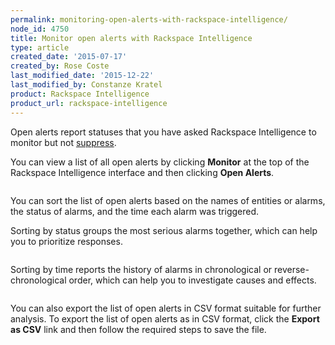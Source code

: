 ```yaml
---
permalink: monitoring-open-alerts-with-rackspace-intelligence/
node_id: 4750
title: Monitor open alerts with Rackspace Intelligence
type: article
created_date: '2015-07-17'
created_by: Rose Coste
last_modified_date: '2015-12-22'
last_modified_by: Constanze Kratel
product: Rackspace Intelligence
product_url: rackspace-intelligence
---
```


Open alerts report statuses that you have asked Rackspace Intelligence
to monitor but not
[suppress](/how-to/working-with-notification-suppressions-in-rackspace-intelligence).

You can view a list of all open alerts by clicking **Monitor** at the
top of the Rackspace Intelligence interface and then clicking **Open
Alerts**.

<img src="{% asset_path rackspace-intelligence/monitoring-open-alerts-with-rackspace-intelligence/intelligence-monitor-openalerts.png %}" alt="" />

You can sort the list of open alerts based on the names of entities or
alarms, the status of alarms, and the time each alarm was triggered.

Sorting by status groups the most serious alarms together, which can
help you to prioritize responses.

<img src="{% asset_path rackspace-intelligence/monitoring-open-alerts-with-rackspace-intelligence/intelligence-monitor-openalerts-sortbystatus.png %}" alt="" />

Sorting by time reports the history of alarms in chronological or
reverse-chronological order, which can help you to investigate causes
and effects.

<img src="{% asset_path rackspace-intelligence/monitoring-open-alerts-with-rackspace-intelligence/intelligence-monitor-openalerts-sortbytime.png %}" alt="" />

You can also export the list of open alerts in CSV format suitable for
further analysis. To export the list of open alerts as in CSV format,
click the **Export as CSV** link and then follow the required steps to
save the file.

